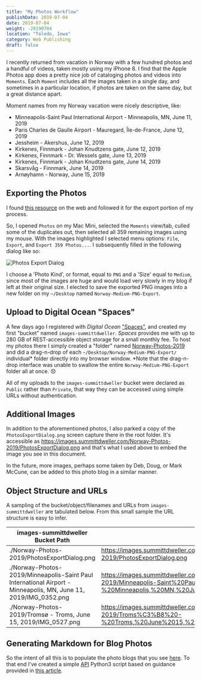 ```yaml
---
title: "My Photos Workflow"
publishDate: 2019-07-04
date: 2019-07-04
weight: -20190704
location: "Toledo, Iowa"
category: Web Publishing
draft: false
---
```


I recently returned from vacation in Norway with a few hundred photos and a handful of videos, taken mostly using my iPhone 8.  I find that the Apple Photos app does a pretty nice job of cataloging photos and videos into `Moments`.  Each `Moment` includes all the images taken in a single day, and sometimes in a particular location, if photos are taken on the same day, but a great distance apart.

Moment names from my Norway vacation were nicely descriptive, like:

  - Minneapolis-Saint Paul International Airport - Minneapolis, MN, June 11, 2019
  - Paris Charles de Gaulle Airport - Mauregard, Île-de-France, June 12, 2019
  - Jessheim - Akershus, June 12, 2019
  - Kirkenes, Finnmark - Johan Knudtzens gate, June 12, 2019
  - Kirkenes, Finnmark - Dr. Wessels gate, June 13, 2019
  - Kirkenes, Finnmark - Johan Knudtzens gate, June 14, 2019
  - Skarsvåg - Finnmark, June 14, 2019
  - Arnøyhamn - Norway, June 15, 2019

## Exporting the Photos
I found [this resource](https://support.apple.com/guide/photos/export-photos-videos-and-slideshows-pht6e157c5f/mac) on the web and followed it for the export portion of my process.

So, I opened `Photos` on my Mac Mini, selected the `Moments` view/tab, culled some of the duplicates out, then selected all 359 remaining images using my mouse.  With the images highlighted I selected menu options: `File`, `Export`, and `Export 359 Photos...`. I subsequently filled in the following dialog like so:

  ![Photos Export Dialog](https://images.summittdweller.com/Norway-Photos-2019/PhotosExportDialog.png)

I choose a 'Photo Kind', or format, equal to `PNG` and a 'Size' equal to `Medium`, since most of the images are huge and would load very slowly in my blog if left at their original size.  I elected to save the exported PNG images into a new folder on my `~/Desktop` named `Norway-Medium-PNG-Export`.

## Upload to Digital Ocean "Spaces"
A few days ago I registered with _Digital Ocean_ ["Spaces"](https://cloud.digitalocean.com/spaces?i=d7d6c7), and created my first "bucket" named `images-summittdweller`. _Spaces_ provides me with up to 280 GB of REST-accessible object storage for a small monthly fee.  To host my photos there I simply created a "folder" named [Norway-Photos-2019](https://cloud.digitalocean.com/spaces/images-summittdweller?i=d7d6c7&path=Norway-Photos-2019%2F) and did a drag-n-drop of each `~/Desktop/Norway-Medium-PNG-Export/` individual\* folder directly into my browser window.  \*Note that the drag-n-drop interface was unable to swallow the entire `Norway-Medium-PNG-Export` folder all at once. :disappointed:

All of my uploads to the `images-summittdweller` bucket were declared as `Public` rather than `Private`, that way they can be accessed using simple URLs without authentication.

## Additional Images
In addition to the aforementioned photos, I also parked a copy of the `PhotosExportDialog.png` screen capture there in the root folder.  It's accessible as https://images.summittdweller.com/Norway-Photos-2019/PhotosExportDialog.png and that's what I used above to embed the image you see in this document.

In the future, more images, perhaps some taken by Deb, Doug, or Mark McCune, can be added to this photo blog in a similar manner.

## Object Structure and URLs
A sampling of the bucket/object/filenames and URLs from `images-summittdweller` are tabulated below.  From this small sample the URL structure is easy to infer.

images-summittdweller Bucket Path | URL
---|---
./Norway-Photos-2019/PhotosExportDialog.png | https://images.summittdweller.com/Norway-Photos-2019/PhotosExportDialog.png  
./Norway-Photos-2019/Minneapolis-Saint Paul International Airport - Minneapolis, MN, June 11, 2019/IMG_0352.png  | https://images.summittdweller.com/Norway-Photos-2019/Minneapolis-Saint%20Paul%20International%20Airport%20-%20Minneapolis,%20MN,%20June%2011,%202019/IMG_0352.png
./Norway-Photos-2019/Tromsø - Troms, June 15, 2019/IMG_0527.png | https://images.summittdweller.com/Norway-Photos-2019/Troms%C3%B8%20-%20Troms,%20June%2015,%202019/IMG_0527.png

## Generating Markdown for Blog Photos
So the intent of all this is to populate the photo blogs that you see [here](./content/photos). To that end I've created a simple [API](https://www.digitalocean.com/docs/api/) Python3 script based on guidance provided in [this article](https://www.digitalocean.com/community/questions/how-to-access-all-the-files-stored-in-a-spaces-folder).
